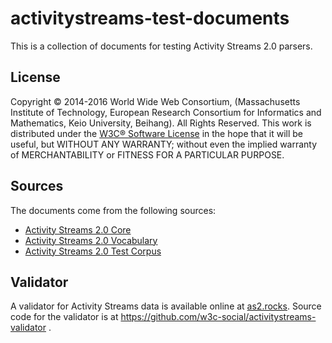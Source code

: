 activitystreams-test-documents
==============================

This is a collection of documents for testing Activity Streams 2.0 parsers.

License
-------

Copyright © 2014-2016 World Wide Web Consortium, (Massachusetts Institute of
Technology, European Research Consortium for Informatics and Mathematics, Keio
University, Beihang). All Rights Reserved. This work is distributed under the
[W3C® Software License](http://www.w3.org/Consortium/Legal/copyright-software)
in the hope that it will be useful, but WITHOUT ANY WARRANTY; without even the
implied warranty of MERCHANTABILITY or FITNESS FOR A PARTICULAR PURPOSE.

Sources
-------

The documents come from the following sources:

* [Activity Streams 2.0 Core](https://www.w3.org/TR/activitystreams-core/)
* [Activity Streams 2.0 Vocabulary](https://www.w3.org/TR/activitystreams-vocabulary/)
* [Activity Streams 2.0 Test Corpus](https://github.com/jasnell/as2corpus)

Validator
---------

A validator for Activity Streams data is available online at [as2.rocks](https://as2.rocks/). Source code for the validator
is at https://github.com/w3c-social/activitystreams-validator .
